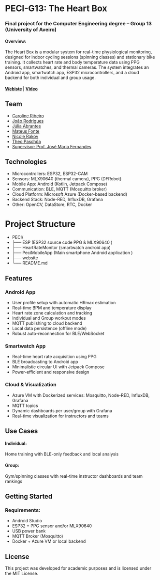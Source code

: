 # PECI-G13: The Heart Box

### Final project for the Computer Engineering degree – Group 13 (University of Aveiro)

#### Overview: 
The Heart Box is a modular system for real-time physiological monitoring, designed for indoor cycling sessions (spinning classes) and stationary bike training. It collects heart rate and body temperature data using PPG sensors, smartwatches, and thermal cameras. The system integrates an Android app, smartwatch app, ESP32 microcontrollers, and a cloud backend for both individual and group usage.

#### [Webiste](https://carolineribeiro19.github.io/)  |  [Video](https://carolineribeiro19.github.io/)

## Team
* [Caroline Ribeiro](https://github.com/CarolineRibeiro19)
* [João Rodrigues](https://github.com/joaoamrodrigues)
* [Júlia Abrantes](https://github.com/JuliaAbrantes)
* [Mateus Fonte](https://github.com/mateus-fonte)
* [Nicole Rakov](https://github.com/nirakov)
* [Theo Paschôa](https://github.com/thpaschoa)
* [Supervisor: Prof. José Maria Fernandes](https://www.ua.pt/pt/p/10319434)

## Technologies
* Microcontrollers: ESP32, ESP32-CAM
* Sensors: MLX90640 (thermal camera), PPG (DFRobot)
* Mobile App: Android (Kotlin, Jetpack Compose)
* Communication: BLE, MQTT (Mosquitto broker)
* Cloud Platform: Microsoft Azure (Docker-based backend)
* Backend Stack: Node-RED, InfluxDB, Grafana
* Other: OpenCV, DataStore, RTC, Docker

# Project Structure
* PECI/
* ├── ESP (ESP32 source code PPG & MLX90640 )
* ├── HeartRateMonitor (smartwatch android app)
* ├── PeciMobileApp (Main smartphone Android application )
* ├── website 
* └── README.md

## Features

### Android App
* User profile setup with automatic HRmax estimation
* Real-time BPM and temperature display
* Heart rate zone calculation and tracking
* Individual and Group workout modes
* MQTT publishing to cloud backend
* Local data persistence (offline mode)
* Robust auto-reconnection for BLE/WebSocket

### Smartwatch App
* Real-time heart rate acquisition using PPG
* BLE broadcasting to Android app
* Minimalistic circular UI with Jetpack Compose
* Power-efficient and responsive design

### Cloud & Visualization
* Azure VM with Dockerized services: Mosquitto, Node-RED, InfluxDB, Grafana
* MQTT topics
* Dynamic dashboards per user/group with Grafana
* Real-time visualization for instructors and teams

## Use Cases
#### Individual:
Home training with BLE-only feedback and local analysis
#### Group:
Gym/spinning classes with real-time instructor dashboards and team rankings

## Getting Started

### Requirements: 
* Android Studio
* ESP32 + PPG sensor and/or MLX90640
* USB power bank
* MQTT Broker (Mosquitto)
* Docker + Azure VM or local backend

## License
This project was developed for academic purposes and is licensed under the MIT License.
